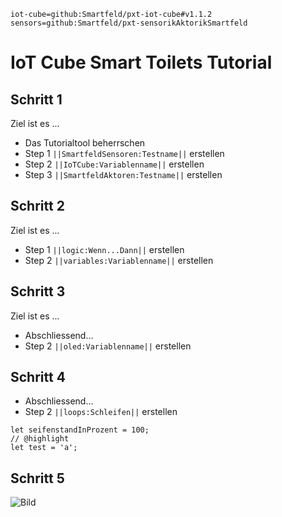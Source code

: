 ```package
iot-cube=github:Smartfeld/pxt-iot-cube#v1.1.2
sensors=github:Smartfeld/pxt-sensorikAktorikSmartfeld
```
# IoT Cube Smart Toilets Tutorial

## Schritt 1

Ziel ist es ...

* Das Tutorialtool beherrschen
* Step 1 ``||SmartfeldSensoren:Testname||`` erstellen
* Step 2 ``||IoTCube:Variablenname||`` erstellen
* Step 3 ``||SmartfeldAktoren:Testname||`` erstellen

## Schritt 2

Ziel ist es ...

* Step 1 ``||logic:Wenn...Dann||`` erstellen
* Step 2 ``||variables:Variablenname||`` erstellen

## Schritt 3

Ziel ist es ...

* Abschliessend... 
* Step 2 ``||oled:Variablenname||`` erstellen

## Schritt 4

* Abschliessend... 
* Step 2 ``||loops:Schleifen||`` erstellen

```blocks
let seifenstandInProzent = 100;
// @highlight
let test = 'a';
```

## Schritt 5

![Bild](https://fave-smartfeld.github.io/pxt-smart-toilet-tutorial/docs/tutorials/IoTCube_white.jpg)